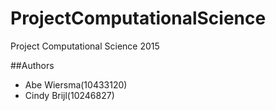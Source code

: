 ProjectComputationalScience
===========================

Project Computational Science 2015

##Authors
* Abe Wiersma(10433120)
* Cindy Brijl(10246827)

